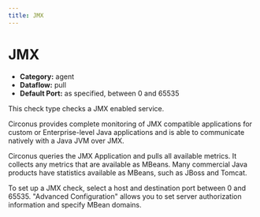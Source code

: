 ```yaml
---
title: JMX
---
```


# JMX

 * **Category:** agent
 * **Dataflow:** pull
 * **Default Port:** as specified, between 0 and 65535

This check type checks a JMX enabled service.

Circonus provides complete monitoring of JMX compatible applications for custom or Enterprise-level Java applications and is able to communicate natively with a Java JVM over JMX.

Circonus queries the JMX Application and pulls all available metrics. It collects any metrics that are available as MBeans. Many commercial Java products have statistics available as MBeans, such as JBoss and Tomcat.

To set up a JMX check, select a host and destination port between 0 and 65535. "Advanced Configuration" allows you to set server authorization information and specify MBean domains.
